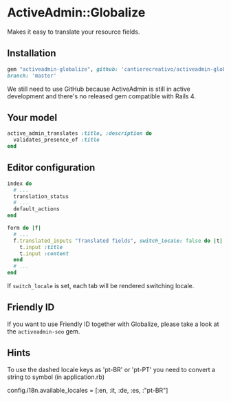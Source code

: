 # ActiveAdmin::Globalize
Makes it easy to translate your resource fields.

## Installation

```ruby
gem "activeadmin-globalize", github: 'cantierecreativo/activeadmin-globalize',
branch: 'master'
```
We still need to use GitHub because ActiveAdmin is still in active development
and there's no released gem compatible with Rails 4.

## Your model

```ruby
active_admin_translates :title, :description do
  validates_presence_of :title
end
```
## Editor configuration

```ruby
index do
  # ...
  translation_status
  # ...
  default_actions
end

form do |f|
  # ...
  f.translated_inputs "Translated fields", switch_locale: false do |t|
    t.input :title
    t.input :content
  end
  # ...
end
```
If `switch_locale` is set, each tab will be rendered switching locale.

## Friendly ID

If you want to use Friendly ID together with Globalize, please take a look
at the `activeadmin-seo` gem.

## Hints

To use the dashed locale keys as 'pt-BR' or 'pt-PT' you need to convert a string
to symbol (in application.rb)

  config.i18n.available_locales = [:en, :it, :de, :es, :"pt-BR"]

